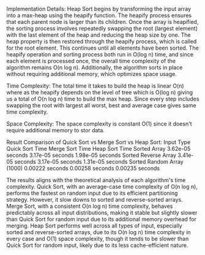 Implementation Details:
Heap Sort begins by transforming the input array into a max-heap using the heapify function. The heapify process ensures that each parent node is larger than its children. Once the array is heapified, the sorting process involves repeatedly swapping the root (largest element) with the last element of the heap and reducing the heap size by one. The heap property is then restored through the heapify process, which is called for the root element. This continues until all elements have been sorted. The heapify operation and sorting process both run in O(log n) time, and since each element is processed once, the overall time complexity of the algorithm remains O(n log n). Additionally, the algorithm sorts in place without requiring additional memory, which optimizes space usage.

Time Complexity:
The total time it takes to build the heap is linear O(n) where as the heapify depends on the level of tree which is O(log n) giving us a total of O(n log n) time to build the max heap. Since every step includes swapping the root with largest all worst, best and average case gives same time complexity.

Space Complexity:
The space complexity is constant O(1) since it doesn't require additional memory to stor data.

Result Comparison of Quick Sort vs Merge Sort vs Heap Sort:
Input Type	                  Quick Sort Time	        Merge Sort Time	        Heap Sort Time
Sorted Array    	          3.62e-05 seconds	        3.17e-05 seconds	    1.98e-05 seconds
Sorted Reverse Array	      3.41e-05 seconds	        3.17e-05 seconds	    1.31e-05 seconds
Sorted Random Array (1000)	   0.00222 seconds      	0.00258 seconds     	0.00235 seconds

The results aligns with the theoretical analysis of each algorithm's time complexity. Quick Sort, with an average-case time complexity of O(n log n), performs the fastest on random input due to its efficient partitioning strategy. However, it slow downs to sorted and reverse-sorted arrays. Merge Sort, with a consistent O(n log n) time complexity, behaves predictably across all input distributions, making it stable but slightly slower than Quick Sort for random input due to its additional memory overhead for merging. Heap Sort performs well across all types of input, especially sorted and reverse-sorted arrays, due to its O(n log n) time complexity in every case and O(1) space complexity, though it tends to be slower than Quick Sort for random input, likely due to its less cache-efficient nature.

